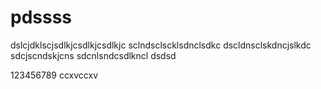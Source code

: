 # pdssss
dslcjdklscjsdlkjcsdlkjcsdlkjc
sclndsclscklsdnclsdkc
dscldnsclskdncjslkdc
sdcjscndskjcns
sdcnlsndcsdlkncl
dsdsd

123456789
ccxvccxv
